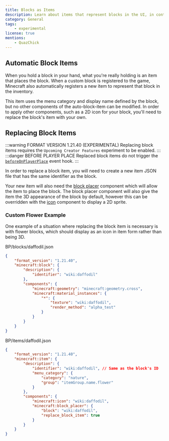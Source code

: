 ```yaml
---
title: Blocks as Items
description: Learn about items that represent blocks in the UI, in containers and when dropped on the ground.
category: General
tags:
    - experimental
license: true
mentions:
    - QuazChick
---
```


## Automatic Block Items

When you hold a block in your hand, what you're really holding is an item that places the block. When a custom block is registered to the game, Minecraft also automatically registers a new item to represent that block in the inventory.

This item uses the menu category and display name defined by the block, but no other components of the auto-block-item can be modified.
In order to apply other components, such as a 2D icon for your block, you'll need to replace the block's item with your own.

## Replacing Block Items

:::warning FORMAT VERSION 1.21.40 (EXPERIMENTAL)
Replacing block items requires the `Upcoming Creator Features` experiment to be enabled.
:::
:::danger BEFORE PLAYER PLACE
Replaced block items do not trigger the [`beforeOnPlayerPlace`](/blocks/block-events#before-player-place) event hook.
:::

In order to replace a block item, you will need to create a new item JSON file that has the same identifier as the block.

Your new item will also need the [block placer](/items/item-components#block-placer) component which will allow the item to place the block.
The block placer component will also give the item the 3D appearance of the block by default, however this can be overridden with the [icon](/items/item-components#icon) component to display a 2D sprite.

### Custom Flower Example

One example of a situation where replacing the block item is necessary is with flower blocks, which should display as an icon in item form rather than being 3D.

<CodeHeader>BP/blocks/daffodil.json</CodeHeader>

```json
{
    "format_version": "1.21.40",
    "minecraft:block": {
        "description": {
            "identifier": "wiki:daffodil"
        },
        "components": {
            "minecraft:geometry": "minecraft:geometry.cross",
            "minecraft:material_instances": {
                "*": {
                    "texture": "wiki:daffodil",
                    "render_method": "alpha_test"
                }
            }
        }
    }
}
```

<CodeHeader>BP/items/daffodil.json</CodeHeader>

```json
{
    "format_version": "1.21.40",
    "minecraft:item": {
        "description": {
            "identifier": "wiki:daffodil", // Same as the block's ID
            "menu_category": {
                "category": "nature",
                "group": "itemGroup.name.flower"
            }
        },
        "components": {
            "minecraft:icon": "wiki:daffodil",
            "minecraft:block_placer": {
                "block": "wiki:daffodil",
                "replace_block_item": true
            }
        }
    }
}
```
